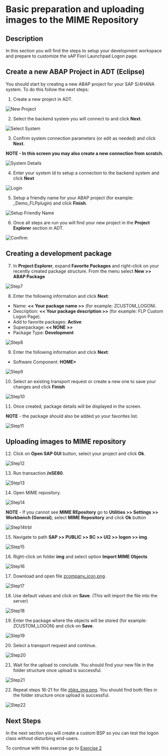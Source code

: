 # Basic preparation and uploading images to the MIME Repository

## Description

In this section you will find the steps to setup your development workspace and prepare to customize the sAP Fiori Launchpad Logon page.  

## Create a new ABAP Project in ADT (Eclipse)
You should start by creating a new ABAP project for your SAP S/4HANA system. To do this follow the next steps:

1. Create a new project in ADT.

  ![New Project](images/new_project.png)

2. Select the backend system you will connect to and click **Next**.

  ![Select System](images/select_system.png)

3. Confirm system connection parameters (or edit as needed) and click **Next**.

  **NOTE - In this screen you may also create a new connection from scratch.**

  ![System Details](images/review_details.png)

4. Enter your system Id to setup a connection to the backend system and click **Next**

  ![Login](images/enter_systemId.png)

5. Setup a friendly name for your ABAP project (for example: <SID>_Demo_FLPplugin) and click **Finish**.

  ![Setup Friendly Name](images/setup_name.png)

6. Once all steps are run you will find your new project in the **Project Explorer** section in ADT.

  ![Confirm](images/confirm_new.png)

## Creating a development package

7. In **Project Explorer**, expand **Favorite Packages** and right-click on your recently created package structure. From the menu select **New >> ABAP Package**

  ![Step7](images/step7.png)

8. Enter the following information and click **Next**:
  * Name: **<< Your package name >>** (for example: ZCUSTOM_LOGON).
  * Description: **<< Your package description >>** (for example: FLP Custom Logon Page).
  * Add to favorite packages: **Active**
  * Superpackage: **<< NONE >>**
  * Package Type: **Development**

  ![Step8](images/step8.png)

9. Enter the following information and click **Next**:
  * Software Component: **HOME>**

  ![Step9](images/step9.png)

10. Select an existing transport request or create a new one to save your changes and click **Finish**

  ![Step10](images/step10.png)

11. Once created, package details will be displayed in the screen.

  **NOTE** - the package should also be added yo your favorites list.

  ![Step11](images/step11.png)

## Uploading images to MIME repository

12. Click on **Open SAP GUI** button, select your project and click **Ok**.

  ![Step12](images/step12.png)

13. Run transaction **/nSE80**.

  ![Step13](images/step13.png)

14. Open MIME repository.

  ![Step14](images/step14.png)

  **NOTE** - If you cannot see **MIME REpository** go to **Utilities >> Settings >> Workbench (General)**, select **MIME Repository** and click **Ok** button

  ![Step14trbl](images/step14trbl.png)

15. Navigate to path **SAP >> PUBLIC >> BC >> UI2 >> logon >> img**.

  ![Step15](images/step15.png)

16. Right-click on folder **img** and select option **Import MIME Objects**

  ![Step16](images/step16.png)

17. Download and open file [zcompany_icon.png](sources/zcompany_icon.png).

  ![Step17](images/step17.png)

18. Use default values and click on **Save**. (This will import the file into the server)

  ![Step18](images/step18.png)

19. Enter the package where the objects will be stored (for example: ZCUSTOM_LOGON) and click on **Save**.

  ![Step19](images/step19.png)

20. Select a transport request and continue.

  ![Step20](images/step20.png)

21. Wait for the upload to conclude. You should find your new file in the folder structure once upload is successful.

  ![Step21](images/step21.png)

22. Repeat steps 16-21 for file [zbkg_img.png](sources/zbkg_img.png). You should find both files in the folder structure once upload is successful.

  ![Step22](images/step22.png)

## Next Steps
In the next section you will create a custom BSP so you can test the logon class without disturbing end-users.

To continue with this exercise go to [Exercise 2](../ex_2)
